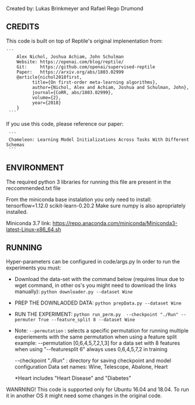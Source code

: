 Created by: Lukas Brinkmeyer and Rafael Rego Drumond

## CREDITS
   This code is built on top of Reptile's original implenentation from:
   
    ```
        Alex Nichol, Joshua Achiam, John Schulman
        Website: https://openai.com/blog/reptile/
        Git:     https://github.com/openai/supervised-reptile
        Paper:   https://arxiv.org/abs/1803.02999
        @article{nichol2018first,
              title={On first-order meta-learning algorithms},
              author={Nichol, Alex and Achiam, Joshua and Schulman, John},
              journal={CoRR, abs/1803.02999},
              volume={2},
              year={2018}
        }
     ```

   If you use this code, please reference our paper:
   
     ```
     Chameleon: Learning Model Initializations Across Tasks With Different Schemas
     ```
 
 ## ENVIRONMENT
   The required python 3 libraries for running this file are present in the reccommended.txt file
    
   From the miniconda base instalation you only need to install:
        tensorflow=1.12.0
        scikit-learn-0.20.2
   Make sure numpy is also apropriately installed.
    
   Miniconda 3.7 link:
   https://repo.anaconda.com/miniconda/Miniconda3-latest-Linux-x86_64.sh

## RUNNING
   Hyper-parameters can be configured in code/args.py
   In order to run the experiments you must:
    
   - Download the data-set with the command below (requires linux due to wget command, in other os's you might need to download the links manually):
        ```python downloader.py --dataset Wine```
        
   - PREP THE DOWNLAODED DATA:
        ```python prepData.py --dataset Wine```
        
   - RUN THE EXPERIMENT:
        ```python run_perm.py  --checkpoint "./Run" --permuter True --feature_split 8 --dataset Wine```
        
   - Note:
        ```--permutation```    : selects a specific permutation for running multiple
                               experiements with the same permutation when using a feature split
                               example: --permutation [0,6,4,5,7,2,1,3] for a data set with 8 features when
                               using "--featuresplit 6" always uses 0,6,4,5,7,2 in training
        
        --checkpoint "./Run" : directory for saving checkpoint and model configuration
   Data set names:
        Wine, Telescope, Abalone, Heart
        
        *Heart includes "Heart Disease" and "Diabetes"
        
   WANRNING!
            This code is supported only for Ubuntu 16.04 and 18.04. To run it in another OS it might need some
            changes in the original code.
